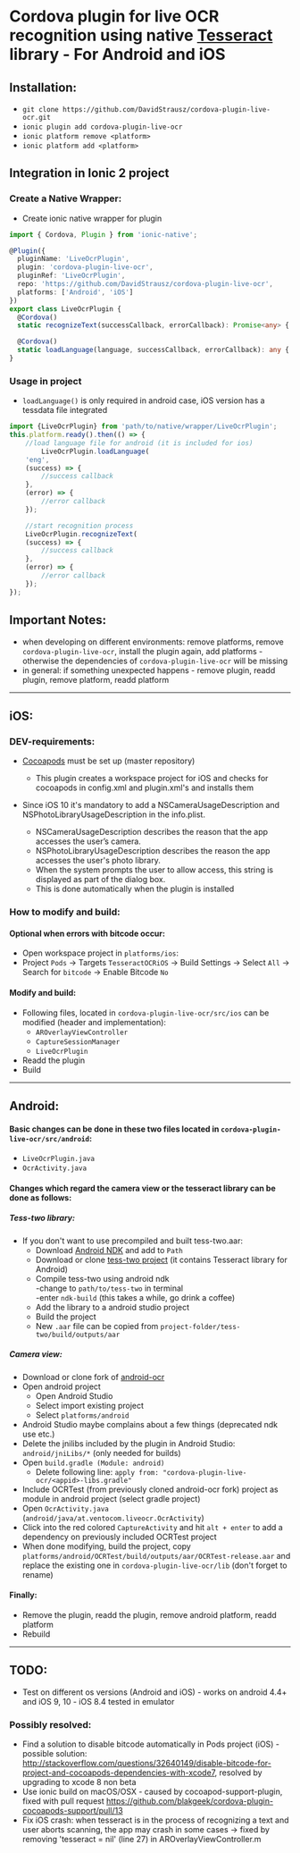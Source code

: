 # Cordova plugin for live OCR recognition using native [Tesseract](https://github.com/tesseract-ocr/tesseract) library - For Android and iOS

## Installation:
* `git clone https://github.com/DavidStrausz/cordova-plugin-live-ocr.git`
* `ionic plugin add cordova-plugin-live-ocr`
* `ionic platform remove <platform>`
* `ionic platform add <platform>`

## Integration in Ionic 2 project  

### Create a Native Wrapper:
* Create ionic native wrapper for plugin  
```typescript
import { Cordova, Plugin } from 'ionic-native';

@Plugin({
  pluginName: 'LiveOcrPlugin',
  plugin: 'cordova-plugin-live-ocr',
  pluginRef: 'LiveOcrPlugin',
  repo: 'https://github.com/DavidStrausz/cordova-plugin-live-ocr',
  platforms: ['Android', 'iOS']
})
export class LiveOcrPlugin {
  @Cordova()
  static recognizeText(successCallback, errorCallback): Promise<any> { return; }

  @Cordova()
  static loadLanguage(language, successCallback, errorCallback): any { }
}
```

### Usage in project  
* `loadLanguage()` is only required in android case, iOS version has a tessdata file integrated  
```typescript
import {LiveOcrPlugin} from 'path/to/native/wrapper/LiveOcrPlugin';
this.platform.ready().then(() => {
    //load language file for android (it is included for ios)
        LiveOcrPlugin.loadLanguage(
    'eng', 
    (success) => {
        //success callback
    },
    (error) => {
        //error callback
    });

    //start recognition process
    LiveOcrPlugin.recognizeText(
    (success) => {
        //success callback
    },
    (error) => {
        //error callback
    });
});
```

## Important Notes:
* when developing on different environments: remove platforms, remove `cordova-plugin-live-ocr`, install the plugin again, add platforms - otherwise the dependencies of `cordova-plugin-live-ocr` will be missing
* in general: if something unexpected happens - remove plugin, readd plugin, remove platform, readd platform

--------------------------------------------------------------------------- 

## iOS:

### DEV-requirements: 
* [Cocoapods](https://cocoapods.org) must be set up (master repository) 
  * This plugin creates a workspace project for iOS and checks for cocoapods in config.xml and plugin.xml's and installs them

* Since iOS 10 it's mandatory to add a NSCameraUsageDescription and NSPhotoLibraryUsageDescription in the info.plist.
  * NSCameraUsageDescription describes the reason that the app accesses the user’s camera.
  * NSPhotoLibraryUsageDescription describes the reason the app accesses the user's photo library.
  * When the system prompts the user to allow access, this string is displayed as part of the dialog box.
  * This is done automatically when the plugin is installed

### How to modify and build:
#### Optional when errors with bitcode occur:  
* Open workspace project in `platforms/ios`: 
* Project `Pods` -> Targets `TesseractOCRiOS` -> Build Settings -> Select `All` -> Search for `bitcode` -> Enable Bitcode `No`  
  
#### Modify and build:
* Following files, located in `cordova-plugin-live-ocr/src/ios` can be modified (header and implementation):
  * `AROverlayViewController`
  * `CaptureSessionManager`
  * `LiveOcrPlugin`
* Readd the plugin
* Build

--------------------------------------------------------------------------- 

## Android:

#### Basic changes can be done in these two files located in `cordova-plugin-live-ocr/src/android`:
* `LiveOcrPlugin.java`
* `OcrActivity.java`  

#### Changes which regard the camera view or the tesseract library can be done as follows:
##### Tess-two library:
* If you don't want to use precompiled and built tess-two.aar:
  * Download [Android NDK](https://developer.android.com/ndk/downloads/index.html) and add to `Path`
  * Download or clone [tess-two project](https://github.com/rmtheis/tess-two) (it contains Tesseract library for Android) 
  * Compile tess-two using android ndk  
-change to `path/to/tess-two` in terminal  
-enter `ndk-build` (this takes a while, go drink a coffee)
  * Add the library to a android studio project
  * Build the project
  * New `.aar` file can be copied from `project-folder/tess-two/build/outputs/aar`

##### Camera view:
* Download or clone fork of [android-ocr](https://github.com/DavidStrausz/android-ocr.git)
* Open android project
  * Open Android Studio
  * Select import existing project
  * Select `platforms/android`
* Android Studio maybe complains about a few things (deprecated ndk use etc.)
* Delete the jnilibs included by the plugin in Android Studio: `android/jniLibs/*` (only needed for builds)
* Open `build.gradle (Module: android)`
  * Delete following line: `apply from: "cordova-plugin-live-ocr/<appid>-libs.gradle"`
* Include OCRTest (from previously cloned android-ocr fork) project as module in android project (select gradle project)
* Open `OcrActivity.java` (`android/java/at.ventocom.liveocr.OcrActivity`)
* Click into the red colored `CaptureActivity` and hit `alt + enter` to add a dependency on previously included OCRTest project
* When done modifying, build the project, copy `platforms/android/OCRTest/build/outputs/aar/OCRTest-release.aar` and replace the existing one in `cordova-plugin-live-ocr/lib` (don't forget to rename)

#### Finally:
* Remove the plugin, readd the plugin, remove android platform, readd platform  
* Rebuild

--------------------------------------------------------------------------- 

## TODO:
* Test on different os versions (Android and iOS) - works on android 4.4+ and iOS 9, 10 - iOS 8.4 tested in emulator

### Possibly resolved:
* Find a solution to disable bitcode automatically in Pods project (iOS) - possible solution: http://stackoverflow.com/questions/32640149/disable-bitcode-for-project-and-cocoapods-dependencies-with-xcode7, resolved by upgrading to xcode 8 non beta
* Use ionic build on macOS/OSX - caused by cocoapod-support-plugin, fixed with pull request https://github.com/blakgeek/cordova-plugin-cocoapods-support/pull/13
* Fix iOS crash: when tesseract is in the process of recognizing a text and user aborts scanning, the app may crash in some cases -> fixed by removing 'tesseract = nil' (line 27) in AROverlayViewController.m
